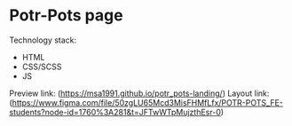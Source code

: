 # Potr-Pots page

Technology stack:
- HTML
- CSS/SCSS
- JS

Preview link: (https://msa1991.github.io/potr_pots-landing/)
Layout link: (https://www.figma.com/file/50zgLU65Mcd3MisFHMfLfx/POTR-POTS_FE-students?node-id=1760%3A281&t=JFTwWTpMujzthEsr-0)
